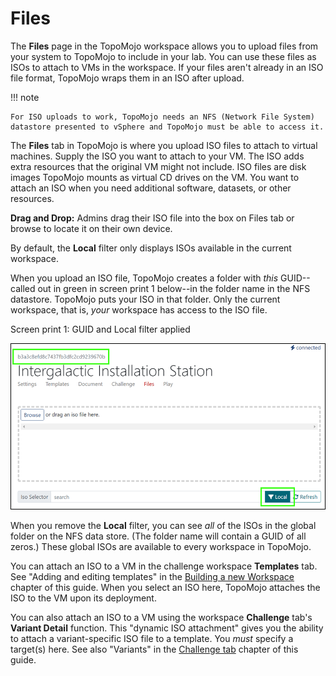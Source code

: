 # Files

The **Files** page in the TopoMojo workspace allows you to upload files from your system to TopoMojo to include in your lab. You can use these files as ISOs to attach to VMs in the workspace. If your files aren't already in an ISO file format, TopoMojo wraps them in an ISO after upload.

!!! note

    For ISO uploads to work, TopoMojo needs an NFS (Network File System) datastore presented to vSphere and TopoMojo must be able to access it.

The **Files** tab in TopoMojo is where you upload ISO files to attach to virtual machines. Supply the ISO you want to attach to your VM. The ISO adds extra resources that the original VM might not include. ISO files are disk images TopoMojo mounts as virtual CD drives on the VM. You want to attach an ISO when you need additional software, datasets, or other resources.

**Drag and Drop:** Admins drag their ISO file into the box on Files tab or browse to locate it on their own device.

By default, the **Local** filter only displays ISOs available in the current workspace.

When you upload an ISO file, TopoMojo creates a folder with *this* GUID--called out in green in screen print 1 below--in the folder name in the NFS datastore. TopoMojo puts your ISO in that folder. Only the current workspace, that is, *your* workspace has access to the ISO file.

Screen print 1: GUID and Local filter applied

![iso-drag](img/iso-drag.png)

When you remove the **Local** filter, you can see *all* of the ISOs in the global folder on the NFS data store. (The folder name will contain a GUID of all zeros.) These global ISOs are available to every workspace in TopoMojo.

You can attach an ISO to a VM in the challenge workspace **Templates** tab. See "Adding and editing templates" in the [Building a new Workspace](building-a-workspace.md) chapter of this guide. When you select an ISO here, TopoMojo attaches the ISO to the VM upon its deployment.

You can also attach an ISO to a VM using the workspace **Challenge** tab's **Variant Detail** function. This "dynamic ISO attachment" gives you the ability to attach a variant-specific ISO file to a template. You *must* specify a target(s) here. See also "Variants" in the [Challenge tab](challenge.md) chapter of this guide.
